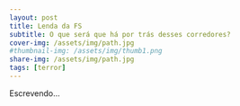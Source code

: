 ```yaml
---
layout: post
title: Lenda da FS
subtitle: O que será que há por trás desses corredores?
cover-img: /assets/img/path.jpg
#thumbnail-img: /assets/img/thumb1.png
share-img: /assets/img/path.jpg
tags: [terror]
---
```


Escrevendo...